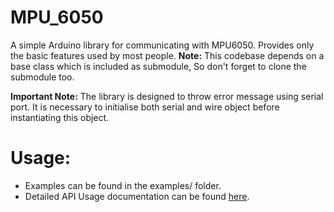 # MPU_6050
A simple Arduino library for communicating with MPU6050. Provides only the basic features used by most people. 
**Note:** This codebase depends on a base class which is included as submodule, So don't forget to clone the submodule too. 

**Important Note:** The library is designed to throw error message using serial port. It is necessary to initialise both serial and wire object before instantiating this object.

# Usage:
* Examples can be found in the examples/ folder.
* Detailed API Usage documentation can be found [here](https://rahulknns.github.io/MPU_6050/).
